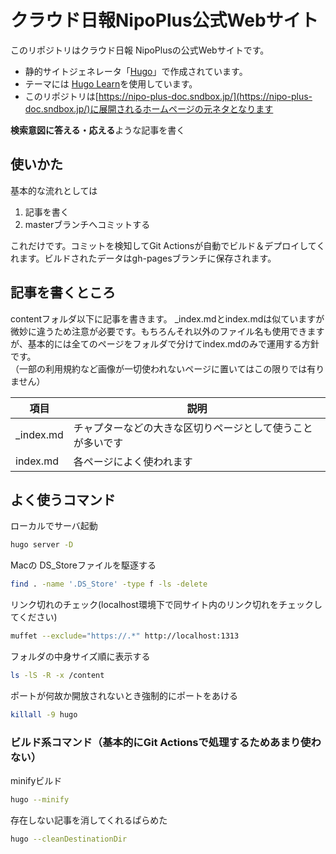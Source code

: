 # クラウド日報NipoPlus公式Webサイト

このリポジトリはクラウド日報 NipoPlusの公式Webサイトです。  

- 静的サイトジェネレータ「[Hugo](https://gohugo.io/)」で作成されています。
- テーマには [Hugo Learn](https://learn.netlify.app/en/)を使用しています。
- このリポジトリは[https://nipo-plus-doc.sndbox.jp/](https://nipo-plus-doc.sndbox.jp/)に展開されるホームページの元ネタとなります

**検索意図に答える・応える**ような記事を書く

## 使いかた

基本的な流れとしては

1. 記事を書く
1. masterブランチへコミットする

これだけです。コミットを検知してGit Actionsが自動でビルド＆デプロイしてくれます。ビルドされたデータはgh-pagesブランチに保存されます。

## 記事を書くところ

contentフォルダ以下に記事を書きます。
_index.mdとindex.mdは似ていますが微妙に違うため注意が必要です。もちろんそれ以外のファイル名も使用できますが、基本的には全てのページをフォルダで分けてindex.mdのみで運用する方針です。  
（一部の利用規約など画像が一切使われないページに置いてはこの限りでは有りません）

|項目|説明|
|---|---|
|_index.md|チャプターなどの大きな区切りページとして使うことが多いです|
|index.md|各ページによく使われます|

## よく使うコマンド

ローカルでサーバ起動

``` sh
hugo server -D
```

Macの DS_Storeファイルを駆逐する

``` sh
find . -name '.DS_Store' -type f -ls -delete
```

リンク切れのチェック(localhost環境下で同サイト内のリンク切れをチェックしてください)

```sh
muffet --exclude="https://.*" http://localhost:1313 
```

フォルダの中身サイズ順に表示する

```sh
ls -lS -R -x /content

```

ポートが何故か開放されないとき強制的にポートをあける

``` sh
killall -9 hugo
```

### ビルド系コマンド（基本的にGit Actionsで処理するためあまり使わない）

minifyビルド

``` sh
hugo --minify
```

存在しない記事を消してくれるぱらめた

``` sh
hugo --cleanDestinationDir
```
